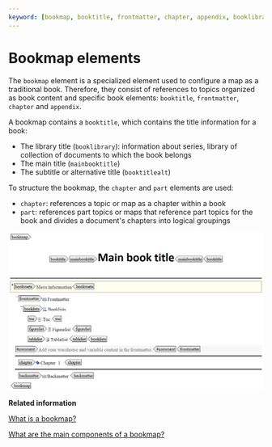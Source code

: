 ```yaml
---
keyword: [bookmap, booktitle, frontmatter, chapter, appendix, booklibrary, mainbooktitle, booktitlealt, part]
---
```


# Bookmap elements

The `bookmap` element is a specialized element used to configure a map as a traditional book. Therefore, they consist of references to topics organized as book content and specific book elements: `booktitle`, `frontmatter`, `chapter` and `appendix`.

A bookmap contains a `booktitle`, which contains the title information for a book:

-   The library title \(`booklibrary`\): information about series, library of collection of documents to which the book belongs
-   The main title \(`mainbooktitle`\)
-   The subtitle or alternative title \(`booktitlealt`\)

To structure the bookmap, the `chapter` and `part` elements are used:

-   `chapter`: references a topic or map as a chapter within a book
-   `part`: references part topics or maps that reference part topics for the book and divides a document's chapters into logical groupings

![](../_media/graphics/bookmap_example.png)

**Related information**  


[What is a bookmap?](co_what_is_a_bookmap.md)

[What are the main components of a bookmap?](co_bookmap_main_components.md)

